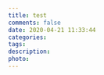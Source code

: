 ```yaml
---
title: test
comments: false
date: 2020-04-21 11:33:44
categories:
tags:
description:
photo:
---
```

